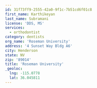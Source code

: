 ```yaml
---
id: 31f73ff9-2555-42a0-9f1c-7b51cd6f01c8
first_name: Karthikeyan
last_name: Subramani
license: 'DDS, MS'
services:
  - orthodontist
category: dentists
org_name: 'Roseman University'
address: '4 Sunset Way Bldg A6'
city: Henderson
state: NV
zip: '89014'
title: 'Roseman University'
_geoloc:
  lng: -115.0778
  lat: 36.045811
---
```

